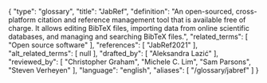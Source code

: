{
    "type": "glossary",
    "title": "JabRef",
    "definition": "An open-sourced, cross-platform citation and reference management tool that is available free of charge. It allows editing BibTeX files, importing data from online scientific databases, and managing and searching BibTeX files.",
    "related_terms": [
        "Open source software"
    ],
    "references": [
        "JabRef2021"
    ],
    "alt_related_terms": [
        null
    ],
    "drafted_by": [
        "Aleksandra Lazić"
    ],
    "reviewed_by": [
        "Christopher Graham",
        "Michele C. Lim",
        "Sam Parsons",
        "Steven Verheyen"
    ],
    "language": "english",
    "aliases": [
        "/glossary/jabref"
    ]
}